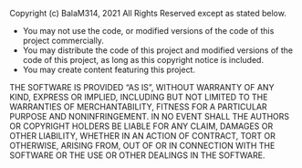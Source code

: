 Copyright (c) BalaM314, 2021
All Rights Reserved except as stated below.

* You may not use the code, or modified versions of the code of this project commercially.
* You may distribute the code of this project and modified versions of the code of this project, as long as this copyright notice is included.
* You may create content featuring this project.

THE SOFTWARE IS PROVIDED “AS IS”, WITHOUT WARRANTY OF ANY KIND, EXPRESS OR IMPLIED, INCLUDING BUT NOT LIMITED TO THE WARRANTIES OF MERCHANTABILITY, FITNESS FOR A PARTICULAR PURPOSE AND NONINFRINGEMENT. IN NO EVENT SHALL THE AUTHORS OR COPYRIGHT HOLDERS BE LIABLE FOR ANY CLAIM, DAMAGES OR OTHER LIABILITY, WHETHER IN AN ACTION OF CONTRACT, TORT OR OTHERWISE, ARISING FROM, OUT OF OR IN CONNECTION WITH THE SOFTWARE OR THE USE OR OTHER DEALINGS IN THE SOFTWARE.
